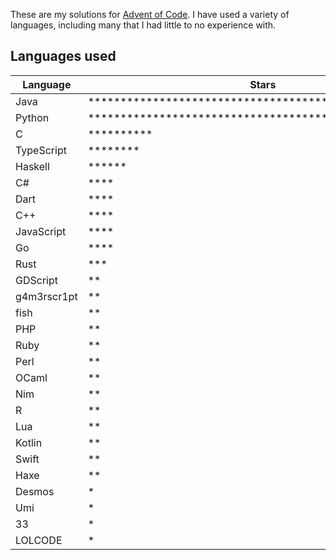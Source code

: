These are my solutions for [Advent of Code](https://adventofcode.com). I have used a variety of languages, including many that I had little to no experience with.

## Languages used

| Language    | Stars                                                                                                        |
| ----------- | ------------------------------------------------------------------------------------------------------------ |
| Java        | \*\*\*\*\*\*\*\*\*\*\*\*\*\*\*\*\*\*\*\*\*\*\*\*\*\*\*\*\*\*\*\*\*\*\*\*\*\*\*\*\*\*\*\*\*\*\*\*\*\*\*\*\*\* |
| Python      | \*\*\*\*\*\*\*\*\*\*\*\*\*\*\*\*\*\*\*\*\*\*\*\*\*\*\*\*\*\*\*\*\*\*\*\*\*\*\*\*\*\*\*\*\*\*\*               |
| C           | \*\*\*\*\*\*\*\*\*\*                                                                                         |
| TypeScript  | \*\*\*\*\*\*\*\*                                                                                             |
| Haskell     | \*\*\*\*\*\*                                                                                                 |
| C#          | \*\*\*\*                                                                                                     |
| Dart        | \*\*\*\*                                                                                                     |
| C++         | \*\*\*\*                                                                                                     |
| JavaScript  | \*\*\*\*                                                                                                     |
| Go          | \*\*\*\*                                                                                                     |
| Rust        | \*\*\*                                                                                                       |
| GDScript    | \*\*                                                                                                         |
| g4m3rscr1pt | \*\*                                                                                                         |
| fish        | \*\*                                                                                                         |
| PHP         | \*\*                                                                                                         |
| Ruby        | \*\*                                                                                                         |
| Perl        | \*\*                                                                                                         |
| OCaml       | \*\*                                                                                                         |
| Nim         | \*\*                                                                                                         |
| R           | \*\*                                                                                                         |
| Lua         | \*\*                                                                                                         |
| Kotlin      | \*\*                                                                                                         |
| Swift       | \*\*                                                                                                         |
| Haxe        | \*\*                                                                                                         |
| Desmos      | \*                                                                                                           |
| Umi         | \*                                                                                                           |
| 33          | \*                                                                                                           |
| LOLCODE     | \*                                                                                                           |
